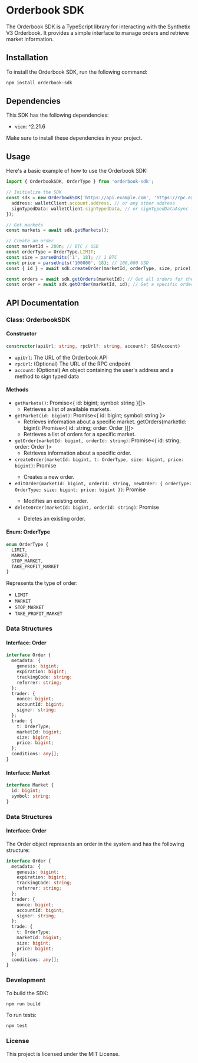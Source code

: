 # Orderbook SDK

The Orderbook SDK is a TypeScript library for interacting with the Synthetix V3 Orderbook. It provides a simple interface to manage orders and retrieve market information.

## Installation

To install the Orderbook SDK, run the following command:

```bash
npm install orderbook-sdk
```

## Dependencies

This SDK has the following dependencies:

- `viem`: ^2.21.6

Make sure to install these dependencies in your project.

## Usage
Here's a basic example of how to use the Orderbook SDK:

```typescript
import { OrderbookSDK, OrderType } from 'orderbook-sdk';

// Initialize the SDK
const sdk = new OrderbookSDK('https://api.example.com', 'https://rpc.example.com', {
  address: walletClient.account.address, // or any other address
  signTypedData: walletClient.signTypedData, // or signTypedDataAsync from wagmi
});

// Get markets
const markets = await sdk.getMarkets();

// Create an order
const marketId = 200n; // BTC / USD
const orderType = OrderType.LIMIT;
const size = parseUnits('1', 18); // 1 BTC
const price = parseUnits('100000', 18); // 100,000 USD
const { id } = await sdk.createOrder(marketId, orderType, size, price);

const orders = await sdk.getOrders(marketId); // Get all orders for the market
const order = await sdk.getOrder(marketId, id); // Get a specific order
```

## API Documentation

### Class: OrderbookSDK

#### Constructor

```typescript
constructor(apiUrl: string, rpcUrl?: string, account?: SDKAccount)
```

- `apiUrl`: The URL of the Orderbook API
- `rpcUrl`: (Optional) The URL of the RPC endpoint
- `account`: (Optional) An object containing the user's address and a method to sign typed data

#### Methods
- `getMarkets()`: Promise<{ id: bigint; symbol: string }[]>
  - Retrieves a list of available markets.
- `getMarket(id: bigint)`: Promise<{ id: bigint; symbol: string }>
  - Retrieves information about a specific market.
getOrders(marketId: bigint): Promise<{ id: string; order: Order }[]>
  - Retrieves a list of orders for a specific market.
- `getOrder(marketId: bigint, orderId: string)`: Promise<{ id: string; order: Order }>
  - Retrieves information about a specific order.
- `createOrder(marketId: bigint, t: OrderType, size: bigint, price: bigint)`: Promise<any>
  - Creates a new order.
- `editOrder(marketId: bigint, orderId: string, newOrder: { orderType: OrderType; size: bigint; price: bigint })`: Promise<any>
  - Modifies an existing order.
- `deleteOrder(marketId: bigint, orderId: string)`: Promise<any>
  - Deletes an existing order.

#### Enum: OrderType

```typescript
enum OrderType {
  LIMIT,
  MARKET,
  STOP_MARKET,
  TAKE_PROFIT_MARKET
}
```

Represents the type of order:

- `LIMIT`
- `MARKET`
- `STOP_MARKET`
- `TAKE_PROFIT_MARKET`

### Data Structures

#### Interface: Order

```typescript
interface Order {
  metadata: {
    genesis: bigint;
    expiration: bigint;
    trackingCode: string;
    referrer: string;
  };
  trader: {
    nonce: bigint;
    accountId: bigint;
    signer: string;
  };
  trade: {
    t: OrderType;
    marketId: bigint;
    size: bigint;
    price: bigint;
  };
  conditions: any[];
}
```

#### Interface: Market

```typescript
interface Market {
  id: bigint;
  symbol: string;
}
```

### Data Structures

#### Interface: Order

The Order object represents an order in the system and has the following structure:

```typescript
interface Order {
  metadata: {
    genesis: bigint;
    expiration: bigint;
    trackingCode: string;
    referrer: string;
  };
  trader: {
    nonce: bigint;
    accountId: bigint;
    signer: string;
  };
  trade: {
    t: OrderType;
    marketId: bigint;
    size: bigint;
    price: bigint;
  };
  conditions: any[];
}
```

### Development

To build the SDK:

```bash
npm run build
```

To run tests:

```bash
npm test
```

### License
This project is licensed under the MIT License.
